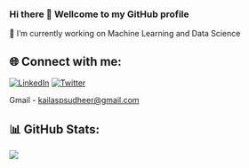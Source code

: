 ### Hi there 👋 Wellcome to my GitHub profile 

🔭 I’m currently working on Machine Learning and Data Science  

## 🌐 Connect with me:
[![LinkedIn](https://img.shields.io/badge/LinkedIn-%230077B5.svg?logo=linkedin&logoColor=white)](https://www.linkedin.com/in/kailas-p-sudheer-6bb244201/) [![Twitter](https://img.shields.io/badge/Twitter-%231DA1F2.svg?logo=Twitter&logoColor=white)](https://twitter.com/@kailas_sudheer) 

Gmail - kailaspsudheer@gmail.com

## 📊 GitHub Stats:


![](https://github-readme-streak-stats.herokuapp.com/?user=Kailas711&theme=dark&hide_border=true)<br/>


